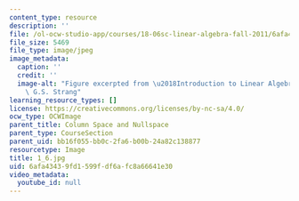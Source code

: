 ```yaml
---
content_type: resource
description: ''
file: /ol-ocw-studio-app/courses/18-06sc-linear-algebra-fall-2011/6afa43439fd1599fdf6afc8a66641e30_1_6.jpg
file_size: 5469
file_type: image/jpeg
image_metadata:
  caption: ''
  credit: ''
  image-alt: "Figure excerpted from \u2018Introduction to Linear Algebra\u2019 by\
    \ G.S. Strang"
learning_resource_types: []
license: https://creativecommons.org/licenses/by-nc-sa/4.0/
ocw_type: OCWImage
parent_title: Column Space and Nullspace
parent_type: CourseSection
parent_uid: bb16f055-bb0c-2fa6-b00b-24a82c138877
resourcetype: Image
title: 1_6.jpg
uid: 6afa4343-9fd1-599f-df6a-fc8a66641e30
video_metadata:
  youtube_id: null
---
```

